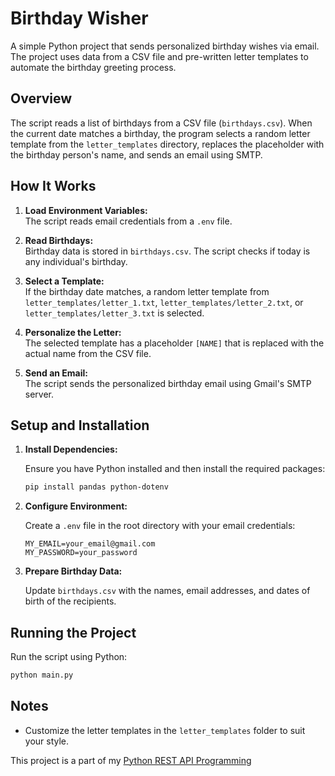 # Birthday Wisher

A simple Python project that sends personalized birthday wishes via email. The project uses data from a CSV file and pre-written letter templates to automate the birthday greeting process.

## Overview

The script reads a list of birthdays from a CSV file (`birthdays.csv`). When the current date matches a birthday, the program selects a random letter template from the `letter_templates` directory, replaces the placeholder with the birthday person's name, and sends an email using SMTP.

## How It Works

1. **Load Environment Variables:**  
    The script reads email credentials from a `.env` file.

2. **Read Birthdays:**  
    Birthday data is stored in `birthdays.csv`. The script checks if today is any individual's birthday.

3. **Select a Template:**  
    If the birthday date matches, a random letter template from `letter_templates/letter_1.txt`, `letter_templates/letter_2.txt`, or `letter_templates/letter_3.txt` is selected.

4. **Personalize the Letter:**  
    The selected template has a placeholder `[NAME]` that is replaced with the actual name from the CSV file.

5. **Send an Email:**  
    The script sends the personalized birthday email using Gmail's SMTP server.

## Setup and Installation

1. **Install Dependencies:**

    Ensure you have Python installed and then install the required packages:

    ```bash
    pip install pandas python-dotenv
    ```

2. **Configure Environment:**

    Create a `.env` file in the root directory with your email credentials:

    ```env
    MY_EMAIL=your_email@gmail.com
    MY_PASSWORD=your_password
    ```

4. **Prepare Birthday Data:**

    Update `birthdays.csv` with the names, email addresses, and dates of birth of the recipients.

## Running the Project

Run the script using Python:

```bash
python main.py
```

## Notes
- Customize the letter templates in the `letter_templates` folder to suit your style.


This project is a part of my [Python REST API Programming](https://github.com/Songhai9/API-Programming)
